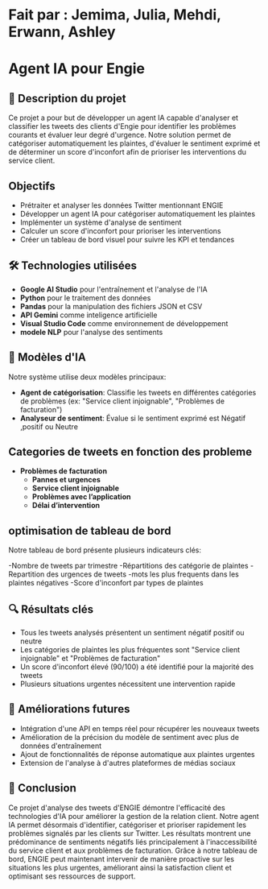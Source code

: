 
# Fait par : Jemima, Julia, Mehdi, Erwann, Ashley


# Agent IA pour Engie  

## 📌 Description du projet  
Ce projet a pour but de développer un agent IA capable d'analyser et classifier les tweets des clients d'Engie pour identifier les problèmes courants et évaluer leur degré d'urgence. Notre solution permet de catégoriser automatiquement les plaintes, d'évaluer le sentiment exprimé et de déterminer un score d'inconfort afin de prioriser les interventions du service client.
##  Objectifs

- Prétraiter et analyser les données Twitter mentionnant ENGIE
- Développer un agent IA pour catégoriser automatiquement les plaintes
- Implémenter un système d'analyse de sentiment
- Calculer un score d'inconfort pour prioriser les interventions
- Créer un tableau de bord visuel pour suivre les KPI et tendances

## 🛠️ Technologies utilisées  
- **Google AI Studio** pour l'entraînement et l'analyse de l'IA  
- **Python** pour le traitement des données  
- **Pandas** pour la manipulation des fichiers JSON et CSV  
- **API Gemini** comme inteligence artificielle  
- **Visual Studio Code** comme environnement de développement
- **modele NLP** pour l'analyse des sentiments

## 🤖 Modèles d'IA
Notre système utilise deux modèles principaux:

- **Agent de catégorisation**: Classifie les tweets en différentes catégories de problèmes (ex: "Service client injoignable", "Problèmes de facturation")
- **Analyseur de sentiment**: Évalue si le sentiment exprimé est Négatif ,positif ou Neutre

## Categories de tweets en fonction des probleme 
- **Problèmes de facturation**
     - **Pannes et urgences**
     - **Service client injoignable**
     - **Problèmes avec l’application**
     - **Délai d’intervention**

##  optimisation de tableau de bord
Notre tableau de bord présente plusieurs indicateurs clés:

-Nombre de tweets par trimestre
-Répartitions des catégorie de plaintes
-Repartition des urgences de tweets
-mots les plus frequents dans les plaintes négatives
-Score d'inconfort par types de plaintes

## 🔍 Résultats clés
- Tous les tweets analysés présentent un sentiment négatif positif ou neutre
- Les catégories de plaintes les plus fréquentes sont "Service client injoignable" et "Problèmes de facturation"
- Un score d'inconfort élevé (90/100) a été identifié pour la majorité des tweets
- Plusieurs situations urgentes nécessitent une intervention rapide

## 🔮 Améliorations futures

- Intégration d'une API en temps réel pour récupérer les nouveaux tweets
- Amélioration de la précision du modèle de sentiment avec plus de données d'entraînement
- Ajout de fonctionnalités de réponse automatique aux plaintes urgentes
- Extension de l'analyse à d'autres plateformes de médias sociaux

## 🎯 Conclusion

Ce projet d'analyse des tweets d'ENGIE démontre l'efficacité des technologies d'IA pour améliorer la gestion de la relation client. Notre agent IA permet désormais d'identifier, catégoriser et prioriser rapidement les problèmes signalés par les clients sur Twitter. Les résultats montrent une prédominance de sentiments négatifs liés principalement à l'inaccessibilité du service client et aux problèmes de facturation. Grâce à notre tableau de bord, ENGIE peut maintenant intervenir de manière proactive sur les situations les plus urgentes, améliorant ainsi la satisfaction client et optimisant ses ressources de support.